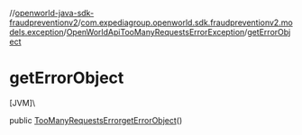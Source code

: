 //[openworld-java-sdk-fraudpreventionv2](../../../index.md)/[com.expediagroup.openworld.sdk.fraudpreventionv2.models.exception](../index.md)/[OpenWorldApiTooManyRequestsErrorException](index.md)/[getErrorObject](get-error-object.md)

# getErrorObject

[JVM]\

public [TooManyRequestsError](../../com.expediagroup.openworld.sdk.fraudpreventionv2.models/-too-many-requests-error/index.md)[getErrorObject](get-error-object.md)()
